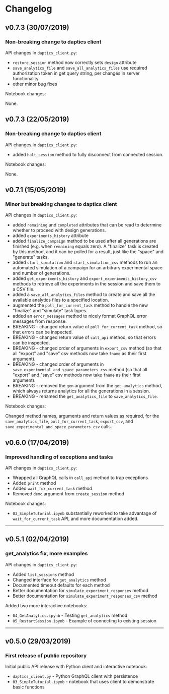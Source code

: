 # Changelog

## v0.7.3 (30/07/2019)

### Non-breaking change to daptics client

API changes in `daptics_client.py`:

* `restore_session` method now correctly sets `design` attribute
* `save_analytics_file` and `save_all_analytics_files` use required authorization token in
get query string, per changes in server functionality
* other minor bug fixes

Notebook changes:

None.


## v0.7.3 (22/05/2019)

### Non-breaking change to daptics client

API changes in `daptics_client.py`:

* added `halt_session` method to fully disconnect from connected session.

Notebook changes:

None.


## v0.7.1 (15/05/2019)

### Minor but breaking changes to daptics client

API changes in `daptics_client.py`:

* added `remaining` and `completed` attributes that can be read to determine
  whether to proceed with design generations.
* added `experiments_history` attribute
* added `finalize_campaign` method to be used after all generations are finished (e.g. when
  `remaining` equals zero). A "finalize" task is created by this method, and it
  can be polled for a result, just like the "space" and "generate" tasks.
* added `start_simulation` and `start_simulation_csv` methods to run an automated
  simulation of a campaign for an arbitrary experimental space and number of generations.
* added `get_experiments_history` and `export_experiments_history_csv` methods to
  retrieve all the experiments in the session and save them to a CSV file.
* added a `save_all_analytics_files` method to create and save all the available analytics
  files to a specified location.
* augmented the `poll_for_current_task` method to handle the new "finalize" and "simulate"
  task types.
* added an `error_messages` method to nicely format GraphQL error messages from response.
* BREAKING - changed return value of `poll_for_current_task` method, so that errors can be
  inspected.
* BREAKING - changed return value of `call_api` method, so that errors can be inspected.
* BREAKING - changed order of arguments in `export_csv` method (so that all "export" and "save"
  csv methods now take `fname` as their first argument).
* BREAKING - changed order of arguments in `save_experimental_and_space_parameters_csv` method
  (so that all "export" and "save" csv methods now take `fname` as their first argument).
* BREAKING - removed the `gen` argument from the `get_analytics` method, which always
  returns analytics for all the generations in a session.
* BREAKING - renamed the `get_analytics_file` to `save_analytics_file`.

Notebook changes:

Changed method names, arguments and return values as required, for the `save_analytics_file`,
`poll_for_current_task`, `export_csv`, and `save_experimental_and_space_parameters_csv` calls.


## v0.6.0 (17/04/2019)

### Improved handling of exceptions and tasks

API changes in `daptics_client.py`:

* Wrapped all GraphQL calls in `call_api` method to trap exceptions
* Added `print` method
* Added `wait_for_current_task` method
* Removed `demo` argument from `create_session` method

Notebook changes:

* `03_SimpleTutorial.ipynb` substantially reworked to take advantage of
`wait_for_current_task` API, and more documentation added.

---

## v0.5.1 (02/04/2019)

### get_analytics fix, more examples

API changes in `daptics_client.py`:

* Added `list_sessions` method
* Changed interface for `get_analytics` method
* Documented timeout defaults for each method
* Better documentation for `simulate_experiment_responses` method
* Better documentation for `simulate_experiment_responses_csv` method

Added two more interactive notebooks:

* `04_GetAnalytics.ipynb` - Testing `get_analytics` method
* `05_RestartSession.ipynb` - Example of connecting to existing session

---

## v0.5.0 (29/03/2019)

### First release of public repository

Initial public API release with Python client and interactive notebook:

* `daptics_client.py` - Python GraphQL client with persistence
* `03_SimpleTutorial.ipynb` - notebook that uses client to demonstrate basic functions

